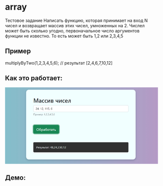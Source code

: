 # array
Тестовое задание 
Написать функцию, которая принимает на вход N чисел и возвращает массив этих чисел, умноженных на 2.
Числел может быть сколько угодно, первоначальное число аргументов функции не известно. То есть может быть 1,2 или 2,3,4,5

## Пример
multiplyByTwo(1,2,3,4,5,6); // результат [2,4,6,7,10,12]

## Как это работает:
<img src="https://github.com/albannikov/array/blob/main/example.jpg">

## Демо:

<a href="https://albannikov.github.io/array/"></a>
